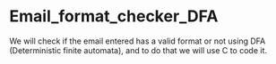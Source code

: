# Email_format_checker_DFA
We will check if the email entered has a valid format or not using DFA (Deterministic finite automata), and to do that we will use C to code it.
